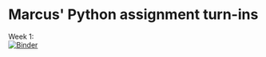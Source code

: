 # Marcus' Python assignment turn-ins
     
Week 1:  
[![Binder](https://mybinder.org/badge_logo.svg)](https://mybinder.org/v2/gh/MarcusJohnsen/Python-hand-in/master?filepath=Week1%2FWeek1-assignments.ipynb)
